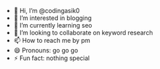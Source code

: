 - 👋 Hi, I’m @codingasik0
- 👀 I’m interested in blogging
- 🌱 I’m currently learning seo
- 💞️ I’m looking to collaborate on keyword research
- 📫 How to reach me by pm
- 😄 Pronouns: go go go
- ⚡ Fun fact: nothing special

<!---
codingasik0/codingasik0 is a ✨ special ✨ repository because its `README.md` (this file) appears on your GitHub profile.
You can click the Preview link to take a look at your changes.
--->
